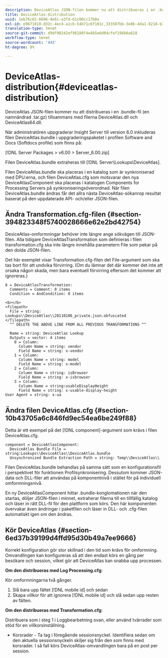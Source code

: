 ```yaml
---
description: DeviceAtlas JSON-filen kommer nu att distribueras i en .bundle-fil (en namnändrad .tar.gz) tillsammans med filerna DeviceAtlas.dll och DeviceAtlas64.dll.
title: DeviceAtlas-distribution
uuid: 1eb76c61-6696-4e6c-a3fd-61c00cc17b0a
exl-id: e9671810-d32c-4ec4-a1cb-54b71c6f101c,333507bb-3e8b-4da1-8218-b35fcf8d5f80,aa811c7b-ef80-4f23-b395-0cbb7d2677a9
translation-type: tm+mt
source-git-commit: d9df90242ef96188f4e4b5e6d04cfef196b0a628
workflow-type: tm+mt
source-wordcount: '443'
ht-degree: 0%

---
```


# DeviceAtlas-distribution{#deviceatlas-distribution}

DeviceAtlas JSON-filen kommer nu att distribueras i en .bundle-fil (en namnändrad .tar.gz) tillsammans med filerna DeviceAtlas.dll och DeviceAtlas64.dll.

När administratören uppgraderar Insight Server till version 6.0 inkluderas filen DeviceAtlas.bundle i uppgraderingspaketet i profilen Software and Docs (Softdocs profile) som finns på:

[!DNL Server Packages > v6.00 > Server_6.00.zip]

Filen DeviceAtlas.bundle extraheras till [!DNL Server\Lookups\DeviceAtlas].

Filen DeviceAtlas.bundle ska placeras i en katalog som är synkroniserad med DPU:erna, och filen DeviceAtlas.cfg som motsvarar den nya DeviceAtlasComponent ska placeras i katalogen Components for Processing Servers på synkroniseringsöverordnad. När filen DeviceAtlas.bundle ändras får det allra nästa DeviceAtlas-sökanrop resultat baserat på den uppdaterade API- och/eller JSON-filen.

## Ändra Transformation.cfg-filen {#section-394823348f5740028666e62e2bd42754}

DeviceAtlas-omformningar behöver inte längre ange sökvägen till JSON-filen. Alla tidigare DeviceAtlasTransformation som definieras i filen transformation.cfg ska inte längre innehålla parametern File som pekar på den dolda JSON-filen.

Det här exemplet visar Transformation.cfg-filen det File-argument som ska tas bort för att undvika förvirring. (Om du lämnar det där kommer det inte att orsaka någon skada, men bara eventuell förvirring eftersom det kommer att ignoreras.)

```
6 = DeviceAtlasTransformation:  
  Comments = Comment: 0 items  
  Condition = AndCondition: 0 items

<b></b> 
<filepath>
  File = string: Lookups\\DeviceAtlas\\20110106_private.json.obfuscated 
</filepath> 
  ^^ DELETE THE ABOVE LINE FROM ALL PREVIOUS TRANSFORMATIONS ^^  
 
  Name = string: DeviceAtlas Lookup  
  Outputs = vector: 4 items  
    0 = Column:  
      Column Name = string: vendor  
      Field Name = string: x-vendor  
    1 = Column:  
      Column Name = string: model  
      Field Name = string: x-model  
    2 = Column:  
      Column Name = string: isBrowser  
      Field Name = string: x-isbrowser  
    3 = Column:  
      Column Name = string:usableDisplayHeight  
      Field Name = string: x-usable-display-height 
User Agent = string: x-ua  
```

## Ändra filen DeviceAtlas.cfg {#section-10b43705a6c846fd9ec54ea6be249f88}

Detta är ett exempel på det [!DNL component]-argument som krävs i filen DeviceAtlas.cfg.

```
component = DeviceAtlasComponent: 
  DeviceAtlas Bundle File = string:Lookups\\DeviceAtlas\\DeviceAtlas.bundle 
  Unsynchronized Bundle Extraction Path = string: Temp\\DeviceAtlas\\
```

Filen DeviceAtlas.bundle behandlas på samma sätt som en konfigurationsfil i perspektivet för funktionen Profilsynkronisering. Dessutom kommer JSON-data och DLL-filer att användas på komponentnivå i stället för på individuell omformningsnivå.

En ny DeviceAtlasComponent hittar .bundle-konglomationen när den startas, döljer JSON-filen i minnet, extraherar filerna till en tillfällig katalog och läser in rätt DLL-fil för den plattform som körs. Den här komponenten övervakar även ändringar i paketfilen och läser in DLL- och .cfg-filen automatiskt igen om den ändras.

## Kör DeviceAtlas {#section-6ed37b39199d4ffd95d30b49a7ee9666}

Korrekt konfiguration gör stor skillnad i den tid som krävs för omformning. Omvandlingen kan konfigureras så att den endast körs en gång per besökare och session, vilket gör att DeviceAtlas kan snabba upp processen.

**Om den distribueras med Log Processing.cfg**:

Kör omformningarna två gånger.

1. Slå bara upp fältet [!DNL mobile id] och sedan
1. Skapa villkor för att ignorera [!DNL mobile id] och slå sedan upp resten av fälten.

**Om den distribueras med Transformation.cfg**:

Distribuera som i steg 1 i Loggbearbetning ovan, eller använd tvärrader som stöd för en villkorsinställning.

* Korsrader - Ta tag i föregående sessionsnyckel. Identifiera sedan om den aktuella sessionsnyckeln skiljer sig från den som finns med korsrader. I så fall körs DeviceAtlas-omvandlingen bara på en post per session.
